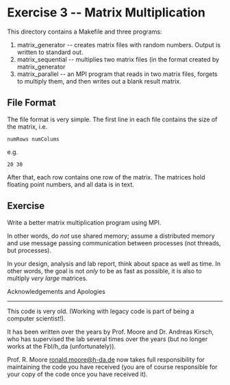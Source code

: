 Exercise 3 -- Matrix Multiplication
===================================

This directory contains a Makefile and three programs:
1. matrix_generator -- creates matrix files with random numbers. Output is written to standard out.
1. matrix_sequential -- multiplies two matrix files (in the format created by matrix_generator
1. matrix_parallel -- an MPI program that reads in two matrix files, forgets to multiply them,
and then writes out a blank result matrix.

File Format
-----------

The file format is very simple.
The first line in each file contains the size of the matrix, i.e.

    numRows numColums

e.g.

    20 30

After that, each row contains one row of the matrix. The matrices hold floating point numbers, and all data is in text.

Exercise
--------

Write a better matrix multiplication program using MPI.

In other words, do *not* use shared memory; assume a distributed memory
and use message passing communication between processes (not threads, but processes).

In your design, analysis and lab report, think about space as well as time.
In other words, the goal is not *only* to be as fast as possible,
it is also to multiply *very large* matrices.

Acknowledgements and Apologies
______________________________

This code is very old.
(Working with legacy code is part of being a computer scientist!).

It has been written over the years by Prof. Moore and Dr. Andreas Kirsch,
who has supervised the lab several times over the years (but no longer
works at the FbI/h_da (unfortunately)).

Prof. R. Moore <ronald.moore@h-da.de> now takes full responsibility for
maintaining the code you have received
(you are of course responsible for your copy of the code once you have received it).
